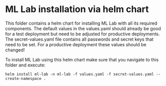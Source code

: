 # ML Lab installation via helm chart
This folder contains a helm chart for installing ML Lab with all its required components.
The default values in the values.yaml should already be good for a test deployment but need to be adjusted for productive deployments.
The secret-values.yaml file contains all passwords and secret keys that need to be set.
For a productive deployment these values should be changed!

To install ML Lab using this helm chart make sure that you navigate to this folder and execute:
```
helm install ml-lab -n ml-lab -f values.yaml -f secret-values.yaml --create-namespace .
```
